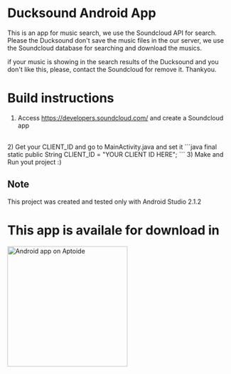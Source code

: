 # Ducksound Android App
This is an app for music search, we use the Soundcloud API for search. 
Please the Ducksound don't save the music files in the our server, 
we use the Soundcloud database for searching and download the musics.

if your music is showing in the search results of the 
Ducksound and you don't like this, please, contact the 
Soundcloud for remove it. Thankyou.

# Build instructions

1) Access https://developers.soundcloud.com/ and create a Soundcloud app
<br>
2) Get your CLIENT_ID and go to MainActivity.java and set it
  ```java
    final static public String CLIENT_ID = "YOUR CLIENT ID HERE";
  ```
3) Make and Run yout project :)

## Note

This project was created and tested only with Android Studio 2.1.2

# This app is availale for download in
<a href="http://williamspacefire.store.aptoide.com/app/market/com.meycup.ducksound/1/19378573/Ducksound" target="_blanck"><img width="270px" alt="Android app on Aptoide" src="http://cdn6.aptoide.com/includes/themes/2014/images/aptoideseal.png"></a>
